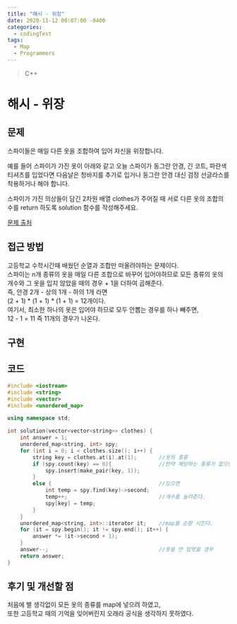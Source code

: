 ```yaml
---
title: "해시 - 위장"
date: 2020-11-12 00:07:00 -0400
categories: 
  - codingTest
tags:
  - Map
  - Programmers
---
```


> C++ 

해시 - 위장
=============
 
## 문제
스파이들은 매일 다른 옷을 조합하여 입어 자신을 위장합니다.  

예를 들어 스파이가 가진 옷이 아래와 같고 오늘 스파이가 동그란 안경, 긴 코트, 파란색 티셔츠를 입었다면 다음날은 청바지를 추가로 입거나 동그란 안경 대신 검정 선글라스를 착용하거나 해야 합니다.  

스파이가 가진 의상들이 담긴 2차원 배열 clothes가 주어질 때 서로 다른 옷의 조합의 수를 return 하도록 solution 함수를 작성해주세요.

[문제 출처](https://programmers.co.kr/learn/courses/30/lessons/42578)

## 접근 방법 
고등학교 수학시간때 배웠던 순열과 조합만 떠올려야하는 문제이다.  
스파이는 n개 종류의 옷을 매일 다른 조합으로 바꾸어 입어야하므로 모든 종류의 옷의 개수와 그 옷을 입지 않았을 때의 경우 + 1을 더하여 곱해준다.  
즉, 안경 2개 - 상의 1개 - 하의 1개 라면  
(2 + 1) * (1 + 1) * (1 + 1) = 12개이다.  
여기서, 최소한 하나의 옷은 입어야 하므로 모두 안뽑는 경우를 하나 빼주면,  
12 - 1 = 11 즉 11개의 경우가 나온다.

## 구현
 

## 코드 
```c++
#include <iostream>
#include <string>
#include <vector>
#include <unordered_map>

using namespace std;

int solution(vector<vector<string>> clothes) {
    int answer = 1;
    unordered_map<string, int> spy;
    for (int i = 0; i < clothes.size(); i++) {
        string key = clothes.at(i).at(1);       //옷의 종류
        if (spy.count(key) == 0){               //만약 해당하는 종류가 없으면
            spy.insert(make_pair(key, 1));      
        }
        else {                                  //있으면
            int temp = spy.find(key)->second;   
            temp++;                             //개수를 늘려준다.
            spy[key] = temp;
        }
    }
    unordered_map<string, int>::iterator it;    //map을 순환 시킨다.
    for (it = spy.begin(); it != spy.end(); it++) {
        answer *= (it->second + 1);
    }
    answer--;                                   //옷을 안 입엇을 경우
    return answer;
}
```

## 후기 및 개선할 점
처음에 별 생각없이 모든 옷의 종류를 map에 넣으려 하였고,  
또한 고등학교 때의 기억을 잊어버린지 오래라 공식을 생각하지 못하였다.  